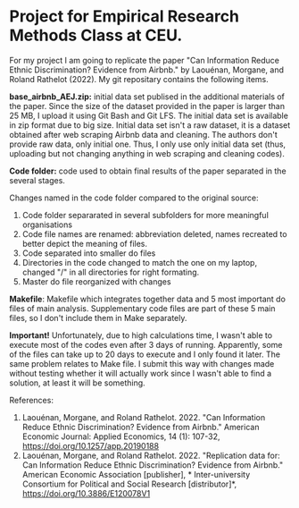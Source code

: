 # Project for Empirical Research Methods Class at CEU.

For my project I am going to replicate the paper "Can Information Reduce Ethnic Discrimination? Evidence from Airbnb." by Laouénan, Morgane, and Roland Rathelot (2022). My git repositary contains the following items.

**base_airbnb_AEJ.zip:** initial data set publised in the additional materials of the paper. Since the size of the dataset provided in the paper is larger than 25 MB, I upload it using Git Bash and Git LFS. The initial data set is available in zip format due to big size. Initial data set isn't a raw dataset, it is a dataset obtained after web scraping Airbnb data and cleaning. The authors don't provide raw data, only initial one. Thus, I only use only initial data set (thus, uploading but not changing anything in web scraping and cleaning codes). 

**Code folder:** code used to obtain final results of the paper separated in the several stages. 

Changes named in the code folder compared to the original source:

1) Code folder separarated in several subfolders for more meaningful organisations
2) Code file names are renamed: abbreviation deleted, names recreated to better depict the meaning of files.
3) Code separated into smaller do files
4) Directories in the code changed to match the one on my laptop, changed "/" in all directories for right formating.
5) Master do file reorganized with changes

**Makefile**: Makefile which integrates together data and 5 most important do files of main analysis. Supplementary code files are part of these 5 main files, so I don't include them in Make separately.

**Important!** Unfortunately, due to high calculations time, I wasn't able to execute most of the codes even after 3 days of running. Apparently, some of the files can take up to 20 days to execute and I only found it later. The same problem relates to Make file. I submit this way with changes made without testing whether it will actually work since I wasn't able to find a solution, at least it will be something. 



References:
1) Laouénan, Morgane, and Roland Rathelot. 2022. "Can Information Reduce Ethnic Discrimination? Evidence from Airbnb." American Economic Journal: Applied Economics, 14 (1): 107-32, https://doi.org/10.1257/app.20190188
2) Laouénan, Morgane, and Roland Rathelot. 2022. "Replication data for: Can Information Reduce Ethnic Discrimination? Evidence from Airbnb." American Economic Association [publisher], * Inter-university Consortium for Political and Social Research [distributor]*, https://doi.org/10.3886/E120078V1

